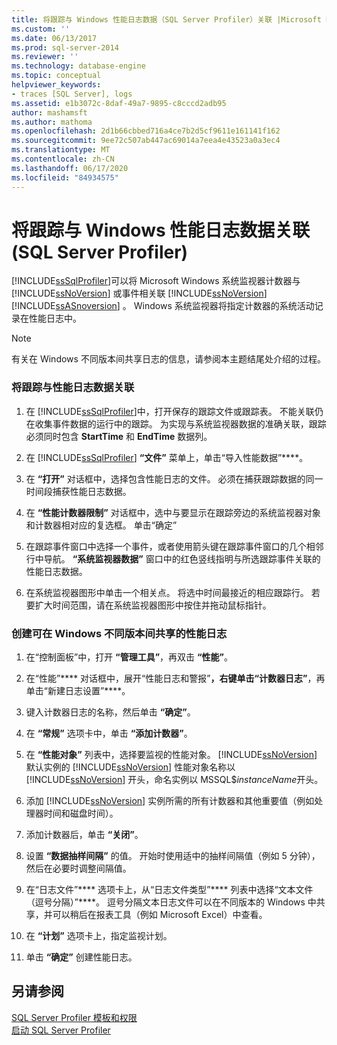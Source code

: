 ```yaml
---
title: 将跟踪与 Windows 性能日志数据（SQL Server Profiler）关联 |Microsoft Docs
ms.custom: ''
ms.date: 06/13/2017
ms.prod: sql-server-2014
ms.reviewer: ''
ms.technology: database-engine
ms.topic: conceptual
helpviewer_keywords:
- traces [SQL Server], logs
ms.assetid: e1b3072c-8daf-49a7-9895-c8cccd2adb95
author: mashamsft
ms.author: mathoma
ms.openlocfilehash: 2d1b66cbbed716a4ce7b2d5cf9611e161141f162
ms.sourcegitcommit: 9ee72c507ab447ac69014a7eea4e43523a0a3ec4
ms.translationtype: MT
ms.contentlocale: zh-CN
ms.lasthandoff: 06/17/2020
ms.locfileid: "84934575"
---
```

# <a name="correlate-a-trace-with-windows-performance-log-data-sql-server-profiler"></a>将跟踪与 Windows 性能日志数据关联 (SQL Server Profiler)
  [!INCLUDE[ssSqlProfiler](../includes/sssqlprofiler-md.md)]可以将 Microsoft Windows 系统监视器计数器与 [!INCLUDE[ssNoVersion](../includes/ssnoversion-md.md)] 或事件相关联 [!INCLUDE[ssNoVersion](../includes/ssnoversion-md.md)] [!INCLUDE[ssASnoversion](../includes/ssasnoversion-md.md)] 。 Windows 系统监视器将指定计数器的系统活动记录在性能日志中。  
  
> [!NOTE]  
>  有关在 Windows 不同版本间共享日志的信息，请参阅本主题结尾处介绍的过程。  
  
### <a name="to-correlate-a-trace-with-performance-log-data"></a>将跟踪与性能日志数据关联  
  
1.  在 [!INCLUDE[ssSqlProfiler](../includes/sssqlprofiler-md.md)]中，打开保存的跟踪文件或跟踪表。 不能关联仍在收集事件数据的运行中的跟踪。 为实现与系统监视器数据的准确关联，跟踪必须同时包含 **StartTime** 和 **EndTime** 数据列。  
  
2.  在 [!INCLUDE[ssSqlProfiler](../includes/sssqlprofiler-md.md)] **“文件”** 菜单上，单击“导入性能数据”****。  
  
3.  在 **“打开”** 对话框中，选择包含性能日志的文件。 必须在捕获跟踪数据的同一时间段捕获性能日志数据。  
  
4.  在 **“性能计数器限制”** 对话框中，选中与要显示在跟踪旁边的系统监视器对象和计数器相对应的复选框。 单击“确定”   
  
5.  在跟踪事件窗口中选择一个事件，或者使用箭头键在跟踪事件窗口的几个相邻行中导航。 **“系统监视器数据”** 窗口中的红色竖线指明与所选跟踪事件关联的性能日志数据。  
  
6.  在系统监视器图形中单击一个相关点。 将选中时间最接近的相应跟踪行。 若要扩大时间范围，请在系统监视器图形中按住并拖动鼠标指针。  
  
### <a name="to-create-performance-logs-that-can-be-shared-among-different-versions-of-windows"></a>创建可在 Windows 不同版本间共享的性能日志  
  
1.  在“控制面板”中，打开 **“管理工具”**，再双击 **“性能”**。  
  
2.  在“性能”**** 对话框中，展开“性能日志和警报”****，右键单击“计数器日志”****，再单击“新建日志设置”****。  
  
3.  键入计数器日志的名称，然后单击 **“确定”**。  
  
4.  在 **“常规”** 选项卡中，单击 **“添加计数器”**。  
  
5.  在 **“性能对象”** 列表中，选择要监视的性能对象。 [!INCLUDE[ssNoVersion](../includes/ssnoversion-md.md)] 默认实例的 [!INCLUDE[ssNoVersion](../includes/ssnoversion-md.md)] 性能对象名称以 [!INCLUDE[ssNoVersion](../includes/ssnoversion-md.md)] 开头，命名实例以 MSSQL$*instanceName*开头。  
  
6.  添加 [!INCLUDE[ssNoVersion](../includes/ssnoversion-md.md)] 实例所需的所有计数器和其他重要值（例如处理器时间和磁盘时间）。  
  
7.  添加计数器后，单击 **“关闭”**。  
  
8.  设置 **“数据抽样间隔”** 的值。 开始时使用适中的抽样间隔值（例如 5 分钟），然后在必要时调整间隔值。  
  
9. 在“日志文件”**** 选项卡上，从“日志文件类型”**** 列表中选择“文本文件（逗号分隔）”****。 逗号分隔文本日志文件可以在不同版本的 Windows 中共享，并可以稍后在报表工具（例如 Microsoft Excel）中查看。  
  
10. 在 **“计划”** 选项卡上，指定监视计划。  
  
11. 单击 **“确定”** 创建性能日志。  
  
## <a name="see-also"></a>另请参阅  
 [SQL Server Profiler 模板和权限](../tools/sql-server-profiler/sql-server-profiler-templates-and-permissions.md)   
 [启动 SQL Server Profiler](../tools/sql-server-profiler/start-sql-server-profiler.md)  
  
  
